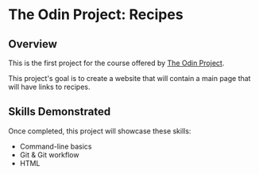 # The Odin Project: Recipes

## Overview

This is the first project for the course offered by [The Odin Project](https://www.theodinproject.com/).

This project's goal is to create a website that will contain a main page that will have links to recipes.

## Skills Demonstrated

Once completed, this project will showcase these skills:
* Command-line basics
* Git & Git workflow
* HTML


